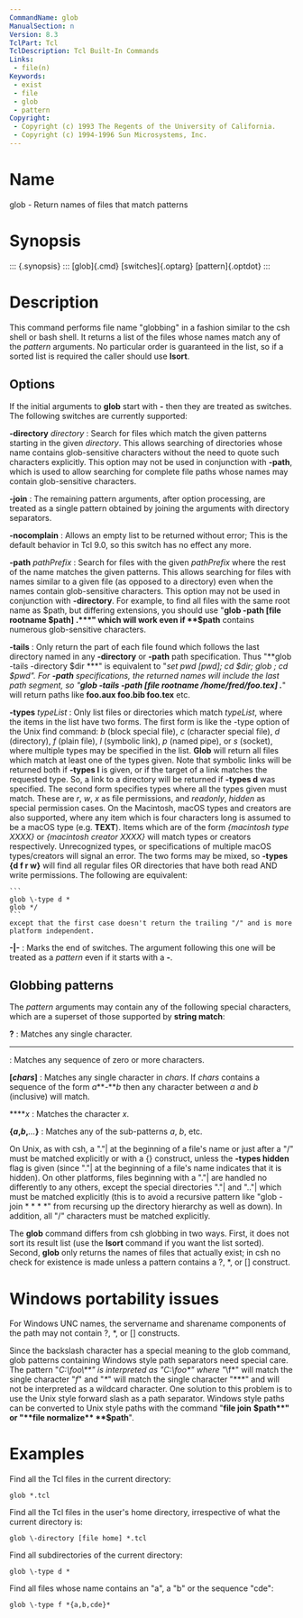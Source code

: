```yaml
---
CommandName: glob
ManualSection: n
Version: 8.3
TclPart: Tcl
TclDescription: Tcl Built-In Commands
Links:
 - file(n)
Keywords:
 - exist
 - file
 - glob
 - pattern
Copyright:
 - Copyright (c) 1993 The Regents of the University of California.
 - Copyright (c) 1994-1996 Sun Microsystems, Inc.
---
```


# Name

glob - Return names of files that match patterns

# Synopsis

::: {.synopsis} :::
[glob]{.cmd} [switches]{.optarg} [pattern]{.optdot}
:::

# Description

This command performs file name "globbing" in a fashion similar to the csh shell or bash shell. It returns a list of the files whose names match any of the *pattern* arguments. No particular order is guaranteed in the list, so if a sorted list is required the caller should use **lsort**.

## Options

If the initial arguments to **glob** start with **-** then they are treated as switches. The following switches are currently supported:

**-directory** *directory*
: Search for files which match the given patterns starting in the given *directory*. This allows searching of directories whose name contains glob-sensitive characters without the need to quote such characters explicitly. This option may not be used in conjunction with **-path**, which is used to allow searching for complete file paths whose names may contain glob-sensitive characters.

**-join**
: The remaining pattern arguments, after option processing, are treated as a single pattern obtained by joining the arguments with directory separators.

**-nocomplain**
: Allows an empty list to be returned without error; This is the default behavior in Tcl 9.0, so this switch has no effect any more.

**-path** *pathPrefix*
: Search for files with the given *pathPrefix* where the rest of the name matches the given patterns. This allows searching for files with names similar to a given file (as opposed to a directory) even when the names contain glob-sensitive characters. This option may not be used in conjunction with **-directory**. For example, to find all files with the same root name as $path, but differing extensions, you should use "**glob -path [file rootname $path] .***" which will work even if **$path** contains numerous glob-sensitive characters.

**-tails**
: Only return the part of each file found which follows the last directory named in any **-directory** or **-path** path specification. Thus "**glob -tails -directory $dir ***" is equivalent to "**set pwd [pwd]; cd $dir; glob *; cd $pwd**". For **-path** specifications, the returned names will include the last path segment, so "**glob -tails -path [file rootname /home/fred/foo.tex] .***" will return paths like **foo.aux foo.bib foo.tex** etc.

**-types** *typeList*
: Only list files or directories which match *typeList*, where the items in the list have two forms. The first form is like the -type option of the Unix find command: *b* (block special file), *c* (character special file), *d* (directory), *f* (plain file), *l* (symbolic link), *p* (named pipe), or *s* (socket), where multiple types may be specified in the list. **Glob** will return all files which match at least one of the types given. Note that symbolic links will be returned both if **-types l** is given, or if the target of a link matches the requested type. So, a link to a directory will be returned if **-types d** was specified.
    The second form specifies types where all the types given must match. These are *r*, *w*, *x* as file permissions, and *readonly*, *hidden* as special permission cases. On the Macintosh, macOS types and creators are also supported, where any item which is four characters long is assumed to be a macOS type (e.g. **TEXT**). Items which are of the form *{macintosh type XXXX}* or *{macintosh creator XXXX}* will match types or creators respectively. Unrecognized types, or specifications of multiple macOS types/creators will signal an error.
    The two forms may be mixed, so **-types {d f r w}** will find all regular files OR directories that have both read AND write permissions. The following are equivalent:

    ```
    glob \-type d *
    glob */
    ```
    except that the first case doesn't return the trailing "/" and is more platform independent.

**-\|-**
: Marks the end of switches. The argument following this one will be treated as a *pattern* even if it starts with a **-**.


## Globbing patterns

The *pattern* arguments may contain any of the following special characters, which are a superset of those supported by **string match**:

**?**
: Matches any single character.

*****
: Matches any sequence of zero or more characters.

**[***chars***]**
: Matches any single character in *chars*. If *chars* contains a sequence of the form *a***-***b* then any character between *a* and *b* (inclusive) will match.

**\***x*
: Matches the character *x*.

**{***a***,***b***,***...***}**
: Matches any of the sub-patterns *a*, *b*, etc.


On Unix, as with csh, a "."\| at the beginning of a file's name or just after a "/" must be matched explicitly or with a {} construct, unless the **-types hidden** flag is given (since "."\| at the beginning of a file's name indicates that it is hidden). On other platforms, files beginning with a "."\| are handled no differently to any others, except the special directories "."\| and ".."\| which must be matched explicitly (this is to avoid a recursive pattern like "glob -join * * * *" from recursing up the directory hierarchy as well as down). In addition, all "/" characters must be matched explicitly.

The **glob** command differs from csh globbing in two ways. First, it does not sort its result list (use the **lsort** command if you want the list sorted). Second, **glob** only returns the names of files that actually exist; in csh no check for existence is made unless a pattern contains a ?, *, or [] construct.

# Windows portability issues

For Windows UNC names, the servername and sharename components of the path may not contain ?, *, or [] constructs.

Since the backslash character has a special meaning to the glob command, glob patterns containing Windows style path separators need special care. The pattern "*C:\\foo\\**" is interpreted as "*C:\foo\**" where "*\f*" will match the single character "*f*" and "*\**" will match the single character "***" and will not be interpreted as a wildcard character. One solution to this problem is to use the Unix style forward slash as a path separator. Windows style paths can be converted to Unix style paths with the command "**file join** **$path**" or "**file normalize** **$path**".

# Examples

Find all the Tcl files in the current directory:

```
glob *.tcl
```

Find all the Tcl files in the user's home directory, irrespective of what the current directory is:

```
glob \-directory [file home] *.tcl
```

Find all subdirectories of the current directory:

```
glob \-type d *
```

Find all files whose name contains an "a", a "b" or the sequence "cde":

```
glob \-type f *{a,b,cde}*
```

